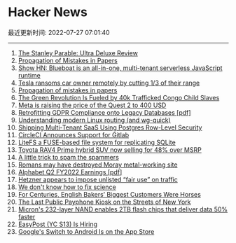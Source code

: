 # Hacker News

最近更新时间: 2022-07-27 07:01:40

--- 
1. [The Stanley Parable: Ultra Deluxe Review](https://xeiaso.net/blog/stanley-parable) 
2. [Propagation of Mistakes in Papers](http://databasearchitects.blogspot.com/2018/06/propagation-of-mistakes-in-papers.html) 
3. [Show HN: Blueboat is an all-in-one, multi-tenant serverless JavaScript runtime](https://blueboat.io/) 
4. [Tesla ransoms car owner remotely by cutting 1/3 of their range](https://twitter.com/wk057/status/1551713024171548672) 
5. [Propagation of mistakes in papers](http://databasearchitects.blogspot.com/2018/06/propagation-of-mistakes-in-papers.html) 
6. [The Green Revolution Is Fueled by 40k Trafficked Congo Child Slaves](https://atlantablackstar.com/2022/07/23/like-that-of-slavery-chinese-companies-allegedly-trafficking-40000-children-in-congo-forcing-them-to-work-in-hazardous-mines/) 
7. [Meta is raising the price of the Quest 2 to 400 USD](https://www.oculus.com/blog/meta-quest-2-pricing-changes/) 
8. [Retrofitting GDPR Compliance onto Legacy Databases [pdf]](https://vldb.org/pvldb/vol15/p958-george.pdf) 
9. [Understanding modern Linux routing (and wg-quick)](https://ro-che.info/articles/2021-02-27-linux-routing) 
10. [Shipping Multi-Tenant SaaS Using Postgres Row-Level Security](https://www.thenile.dev/blog/multi-tenant-rls) 
11. [CircleCI Announces Support for Gitlab](https://circleci.com/blog/announcing-gitlab-support/) 
12. [LiteFS a FUSE-based file system for replicating SQLite](https://github.com/superfly/litefs) 
13. [Toyota RAV4 Prime hybrid SUV now selling for 48% over MSRP](https://driverbase.com/inventory/new-and-used/toyota/rav4-prime) 
14. [A little trick to spam the spammers](https://misc.l3m.in/txt/spam.txt) 
15. [Romans may have destroyed Moray metal-working site](https://www.bbc.com/news/articles/cw41ll3dw12o) 
16. [Alphabet Q2 FY2022 Earnings [pdf]](https://abc.xyz/investor/static/pdf/2022Q2_alphabet_earnings_release.pdf) 
17. [Hetzner appears to impose unlisted “fair use” on traffic](https://lowendtalk.com/discussion/180504/hetzner-traffic-use-notice-unlimited-unlimited/p1) 
18. [We don't know how to fix science](https://www.worksinprogress.co/issue/we-dont-know-how-to-fix-science/) 
19. [For Centuries, English Bakers’ Biggest Customers Were Horses](https://www.atlasobscura.com/articles/what-is-horse-bread) 
20. [The Last Public Payphone Kiosk on the Streets of New York](https://www.atlasobscura.com/articles/last-public-payphone-new-york-museum) 
21. [Micron's 232-layer NAND enables 2TB flash chips that deliver data 50% faster](https://spectrum.ieee.org/micron-is-first-to-deliver-3d-flash-chips-with-more-than-200-layers) 
22. [EasyPost (YC S13) Is Hiring](https://www.easypost.com/careers) 
23. [Google's Switch to Android Is on the App Store](https://apps.apple.com/us/app/switch-to-android/id1581816143) 
